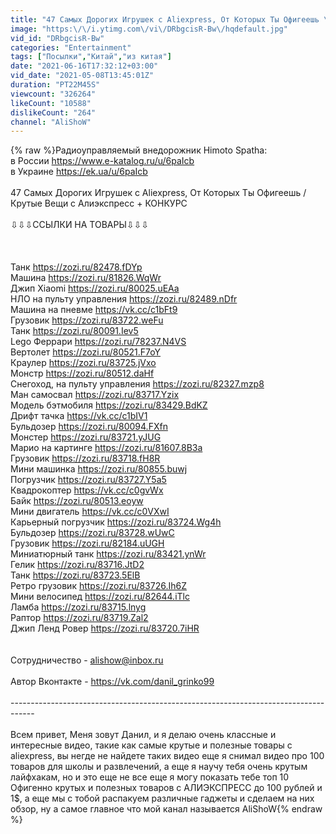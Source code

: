 ```yaml
---
title: "47 Самых Дорогих Игрушек с Aliexpress, От Которых Ты Офигеешь \/ Крутые Вещи с Алиэкспресс + КОНКУРС"
image: "https:\/\/i.ytimg.com\/vi\/DRbgcisR-Bw\/hqdefault.jpg"
vid_id: "DRbgcisR-Bw"
categories: "Entertainment"
tags: ["Посылки","Китай","из китая"]
date: "2021-06-16T17:32:12+03:00"
vid_date: "2021-05-08T13:45:01Z"
duration: "PT22M45S"
viewcount: "326264"
likeCount: "10588"
dislikeCount: "264"
channel: "AliShoW"
---
```

{% raw %}Радиоуправляемый внедорожник Himoto Spatha:<br />в России <a rel="nofollow" target="blank" href="https://www.e-katalog.ru/u/6paIcb">https://www.e-katalog.ru/u/6paIcb</a><br />в Украине <a rel="nofollow" target="blank" href="https://ek.ua/u/6paIcb">https://ek.ua/u/6paIcb</a><br /><br />47 Самых Дорогих Игрушек с Aliexpress, От Которых Ты Офигеешь / Крутые Вещи с Алиэкспресс + КОНКУРС<br /><br />⇩⇩⇩ССЫЛКИ НА ТОВАРЫ⇩⇩⇩<br /><br /><br /><br />Танк <a rel="nofollow" target="blank" href="https://zozi.ru/82478.fDYp">https://zozi.ru/82478.fDYp</a><br />Машина <a rel="nofollow" target="blank" href="https://zozi.ru/81826.WqWr">https://zozi.ru/81826.WqWr</a><br />Джип Xiaomi <a rel="nofollow" target="blank" href="https://zozi.ru/80025.uEAa">https://zozi.ru/80025.uEAa</a><br />НЛО на пульту управления <a rel="nofollow" target="blank" href="https://zozi.ru/82489.nDfr">https://zozi.ru/82489.nDfr</a><br />Машина на пневме <a rel="nofollow" target="blank" href="https://vk.cc/c1bFt9">https://vk.cc/c1bFt9</a><br />Грузовик <a rel="nofollow" target="blank" href="https://zozi.ru/83722.weFu">https://zozi.ru/83722.weFu</a><br />Танк <a rel="nofollow" target="blank" href="https://zozi.ru/80091.Iev5">https://zozi.ru/80091.Iev5</a><br />Lego Феррари <a rel="nofollow" target="blank" href="https://zozi.ru/78237.N4VS">https://zozi.ru/78237.N4VS</a><br />Вертолет <a rel="nofollow" target="blank" href="https://zozi.ru/80521.F7oY">https://zozi.ru/80521.F7oY</a><br />Краулер <a rel="nofollow" target="blank" href="https://zozi.ru/83725.jVxo">https://zozi.ru/83725.jVxo</a><br />Монстр <a rel="nofollow" target="blank" href="https://zozi.ru/80512.daHf">https://zozi.ru/80512.daHf</a><br />Снегоход, на пульту управления <a rel="nofollow" target="blank" href="https://zozi.ru/82327.mzp8">https://zozi.ru/82327.mzp8</a><br />Ман самосвал <a rel="nofollow" target="blank" href="https://zozi.ru/83717.Yzix">https://zozi.ru/83717.Yzix</a><br />Модель бэтмобиля <a rel="nofollow" target="blank" href="https://zozi.ru/83429.BdKZ">https://zozi.ru/83429.BdKZ</a><br />Дрифт тачка <a rel="nofollow" target="blank" href="https://vk.cc/c1bIV1">https://vk.cc/c1bIV1</a><br />Бульдозер <a rel="nofollow" target="blank" href="https://zozi.ru/80094.FXfn">https://zozi.ru/80094.FXfn</a><br />Монстер <a rel="nofollow" target="blank" href="https://zozi.ru/83721.yJUG">https://zozi.ru/83721.yJUG</a><br />Марио на картинге <a rel="nofollow" target="blank" href="https://zozi.ru/81607.8B3a">https://zozi.ru/81607.8B3a</a><br />Грузовик <a rel="nofollow" target="blank" href="https://zozi.ru/83718.fH8R">https://zozi.ru/83718.fH8R</a><br />Мини машинка <a rel="nofollow" target="blank" href="https://zozi.ru/80855.buwj">https://zozi.ru/80855.buwj</a><br />Погрузчик <a rel="nofollow" target="blank" href="https://zozi.ru/83727.Y5a5">https://zozi.ru/83727.Y5a5</a><br />Квадрокоптер <a rel="nofollow" target="blank" href="https://vk.cc/c0gvWx">https://vk.cc/c0gvWx</a><br />Байк <a rel="nofollow" target="blank" href="https://zozi.ru/80513.eoyw">https://zozi.ru/80513.eoyw</a><br />Мини двигатель <a rel="nofollow" target="blank" href="https://vk.cc/c0VXwI">https://vk.cc/c0VXwI</a><br />Карьерный погрузчик <a rel="nofollow" target="blank" href="https://zozi.ru/83724.Wg4h">https://zozi.ru/83724.Wg4h</a><br />Бульдозер <a rel="nofollow" target="blank" href="https://zozi.ru/83728.wUwC">https://zozi.ru/83728.wUwC</a><br />Грузовик <a rel="nofollow" target="blank" href="https://zozi.ru/82184.uUGH">https://zozi.ru/82184.uUGH</a><br />Миниатюрный танк <a rel="nofollow" target="blank" href="https://zozi.ru/83421.ynWr">https://zozi.ru/83421.ynWr</a><br />Гелик <a rel="nofollow" target="blank" href="https://zozi.ru/83716.JtD2">https://zozi.ru/83716.JtD2</a><br />Танк <a rel="nofollow" target="blank" href="https://zozi.ru/83723.5ElB">https://zozi.ru/83723.5ElB</a><br />Ретро грузовик <a rel="nofollow" target="blank" href="https://zozi.ru/83726.Ih6Z">https://zozi.ru/83726.Ih6Z</a><br />Мини велосипед <a rel="nofollow" target="blank" href="https://zozi.ru/82644.iTlc">https://zozi.ru/82644.iTlc</a><br />Ламба <a rel="nofollow" target="blank" href="https://zozi.ru/83715.lnyg">https://zozi.ru/83715.lnyg</a><br />Раптор <a rel="nofollow" target="blank" href="https://zozi.ru/83719.Zal2">https://zozi.ru/83719.Zal2</a><br />Джип Ленд Ровер <a rel="nofollow" target="blank" href="https://zozi.ru/83720.7iHR">https://zozi.ru/83720.7iHR</a> <br /><br /><br />Сотрудничество - alishow@inbox.ru<br /><br />Автор Вконтакте - <a rel="nofollow" target="blank" href="https://vk.com/danil_grinko99">https://vk.com/danil_grinko99</a><br /><br />------------------------------------------------------------------------------------<br /><br />Всем привет, Меня зовут Данил, и я делаю очень классные и интересные видео, такие как самые крутые и полезные товары с aliexpress, вы негде не найдете таких видео еще я снимал видео про 100 товаров для школы и развлечений, а еще я научу тебя очень крутым лайфхакам, но и это еще не все еще я могу показать тебе топ 10 Офигенно крутых и полезных товаров с АЛИЭКСПРЕСС до 100 рублей и 1$, а еще мы с тобой распакуем различные гаджеты и сделаем на них обзор, ну а самое главное что мой канал называется AliShoW{% endraw %}
